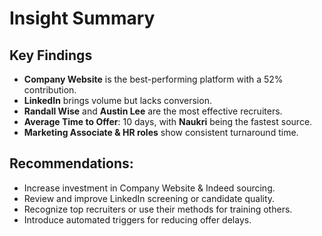 # Insight Summary

## Key Findings

- **Company Website** is the best-performing platform with a 52% contribution.
- **LinkedIn** brings volume but lacks conversion.
- **Randall Wise** and **Austin Lee** are the most effective recruiters.
- **Average Time to Offer**: 10 days, with **Naukri** being the fastest source.
- **Marketing Associate & HR roles** show consistent turnaround time.

## Recommendations:
- Increase investment in Company Website & Indeed sourcing.
- Review and improve LinkedIn screening or candidate quality.
- Recognize top recruiters or use their methods for training others.
- Introduce automated triggers for reducing offer delays.
